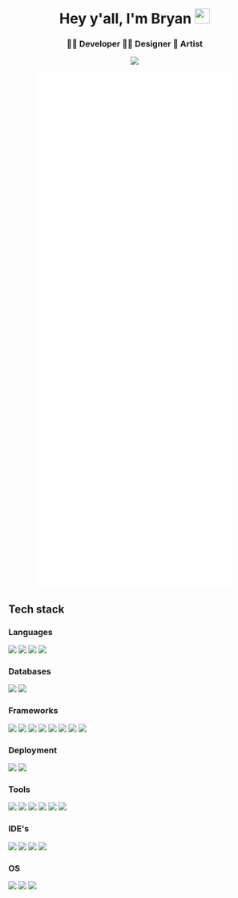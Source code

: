 <!--
**bryare/bryare** is a ✨ _special_ ✨ repository because its `README.md` (this file) appears on your GitHub profile.

Here are some ideas to get you started:

- 🔭 I’m currently working on ...
- 🌱 I’m currently learning ...
- 👯 I’m looking to collaborate on ...
- 🤔 I’m looking for help with ...
- 💬 Ask me about ...
- 📫 How to reach me: ...
- 😄 Pronouns: ...
- ⚡ Fun fact: ...

https://img.shields.io/static/v1?message=graphql&logo=graphql&labelColor=5c5c5c&color=ff00ff&logoColor=white&label=%20&style=plastic
https://img.shields.io/static/v1?message=typescript&logo=typescript&labelColor=5c5c5c&color=ff00ff&logoColor=white&label=%20&style=plastic
https://img.shields.io/static/v1?message=redux&logo=redux&labelColor=5c5c5c&color=ff00ff&logoColor=white&label=%20&style=plastic
https://img.shields.io/static/v1?message=gatsby&logo=gatsby&labelColor=5c5c5c&color=ff00ff&logoColor=white&label=%20&style=plastic
https://img.shields.io/static/v1?message=next&logo=next.js&labelColor=5c5c5c&color=ff00ff&logoColor=white&label=%20&style=plastic
https://img.shields.io/static/v1?message=react%20router&logo=reactrouter&labelColor=5c5c5c&color=ff00ff&logoColor=white&label=%20&style=plastic
https://img.shields.io/static/v1?message=google%20chrome&logo=googlechrome&labelColor=5c5c5c&color=ff00ff&logoColor=white&label=%20&style=plastic
https://img.shields.io/static/v1?message=mozilla%20firefox&logo=firefox&labelColor=5c5c5c&color=ff00ff&logoColor=white&label=%20&style=plastic
https://img.shields.io/static/v1?message=safari&logo=safari&labelColor=5c5c5c&color=ff00ff&logoColor=white&label=%20&style=plastic
https://img.shields.io/static/v1?message=brave&logo=brave&labelColor=5c5c5c&color=ff00ff&logoColor=white&label=%20&style=plastic
-->

<h1 align="center"> Hey y'all, I'm Bryan <img src="https://user-images.githubusercontent.com/37481349/177178131-63d703f5-7530-416e-8f8b-df1619336f64.gif" width="30px" height="30px" /> </h1>

<h3 align="center"> 👨‍💻 Developer 👨‍🎨 Designer 🎨 Artist</h3>

<p align="center"> <img src="https://komarev.com/ghpvc/?username=bryare&color=ff00ff" /> </p>

<p align="center"> <img align="center" src="/github-metrics.svg"> </p>

## Tech stack

### Languages
![](https://img.shields.io/static/v1?message=javascript&logo=javascript&labelColor=5c5c5c&color=ff00ff&logoColor=white&label=%20&style=plastic)
![](https://img.shields.io/static/v1?message=html5&logo=html5&labelColor=5c5c5c&color=ff00ff&logoColor=white&label=%20&style=plastic)
![](https://img.shields.io/static/v1?message=css3&logo=css3&labelColor=5c5c5c&color=ff00ff&logoColor=white&label=%20&style=plastic)
![](https://img.shields.io/static/v1?message=sass&logo=sass&labelColor=5c5c5c&color=ff00ff&logoColor=white&label=%20&style=plastic)

### Databases
![](https://img.shields.io/static/v1?message=mongodb&logo=mongodb&labelColor=5c5c5c&color=ff00ff&logoColor=white&label=%20&style=plastic)
![](https://img.shields.io/static/v1?message=sqlite&logo=sqlite&labelColor=5c5c5c&color=ff00ff&logoColor=white&label=%20&style=plastic)

### Frameworks
![](https://img.shields.io/static/v1?message=react&logo=react&labelColor=5c5c5c&color=ff00ff&logoColor=white&label=%20&style=plastic)
![](https://img.shields.io/static/v1?message=nodejs&logo=node.js&labelColor=5c5c5c&color=ff00ff&logoColor=white&label=%20&style=plastic)
![](https://img.shields.io/static/v1?message=express&logo=express&labelColor=5c5c5c&color=ff00ff&logoColor=white&label=%20&style=plastic)
![](https://img.shields.io/static/v1?message=astro&logo=astro&labelColor=5c5c5c&color=ff00ff&logoColor=white&label=%20&style=plastic)
![](https://img.shields.io/static/v1?message=bootstrap&logo=bootstrap&labelColor=5c5c5c&color=ff00ff&logoColor=white&label=%20&style=plastic)
![](https://img.shields.io/static/v1?message=jquery&logo=jQuery&labelColor=5c5c5c&color=ff00ff&logoColor=white&label=%20&style=plastic)
![](https://img.shields.io/static/v1?message=Material%20UI&logo=mui&labelColor=5c5c5c&color=ff00ff&logoColor=white&label=%20&style=plastic)
![](https://img.shields.io/static/v1?message=json&logo=json&labelColor=5c5c5c&color=ff00ff&logoColor=white&label=%20&style=plastic)

### Deployment
![](https://img.shields.io/static/v1?message=netlify&logo=netlify&labelColor=5c5c5c&color=ff00ff&logoColor=white&label=%20&style=plastic)
![](https://img.shields.io/static/v1?message=heroku&logo=heroku&labelColor=5c5c5c&color=ff00ff&logoColor=white&label=%20&style=plastic)

### Tools
![](https://img.shields.io/static/v1?message=git&logo=git&labelColor=5c5c5c&color=ff00ff&logoColor=white&label=%20&style=plastic)
![](https://img.shields.io/static/v1?message=github&logo=github&labelColor=5c5c5c&color=ff00ff&logoColor=white&label=%20&style=plastic)
![](https://img.shields.io/static/v1?message=npm&logo=npm&labelColor=5c5c5c&color=ff00ff&logoColor=white&label=%20&style=plastic)
![](https://img.shields.io/static/v1?message=figma&logo=figma&labelColor=5c5c5c&color=ff00ff&logoColor=white&label=%20&style=plastic)
![](https://img.shields.io/static/v1?message=postman&logo=postman&labelColor=5c5c5c&color=ff00ff&logoColor=white&label=%20&style=plastic)
![](https://img.shields.io/static/v1?message=homebrew&logo=homebrew&labelColor=5c5c5c&color=ff00ff&logoColor=white&label=%20&style=plastic)


### IDE's
![](https://img.shields.io/static/v1?message=VS%20Code&logo=visual%20studio%20code&labelColor=5c5c5c&color=ff00ff&logoColor=white&label=%20&style=plastic)
![](https://img.shields.io/static/v1?message=Code%20Sandbox&logo=CodeSandbox&labelColor=5c5c5c&color=ff00ff&logoColor=white&label=%20&style=plastic)
![](https://img.shields.io/static/v1?message=repl.it&logo=replit&labelColor=5c5c5c&color=ff00ff&logoColor=white&label=%20&style=plastic)
![](https://img.shields.io/static/v1?message=codepen&logo=codepen&labelColor=5c5c5c&color=ff00ff&logoColor=white&label=%20&style=plastic)

### OS
![](https://img.shields.io/static/v1?message=windows&logo=windows&labelColor=5c5c5c&color=ff00ff&logoColor=white&label=%20&style=plastic)
![](https://img.shields.io/static/v1?message=macOS&logo=apple&labelColor=5c5c5c&color=ff00ff&logoColor=white&label=%20&style=plastic)
![](https://img.shields.io/static/v1?message=linux&logo=linux&labelColor=5c5c5c&color=ff00ff&logoColor=white&label=%20&style=plastic)



<!-- ![Metrics](https://metrics.lecoq.io/bryare?template=classic&isocalendar=1&languages=1&achievements=1&stars=1&base.indepth=false&base.hireable=false&isocalendar.duration=half-year&languages.limit=8&languages.threshold=0%25&languages.other=false&languages.colors=github&languages.sections=most-used&languages.indepth=false&languages.analysis.timeout=15&languages.categories=markup%2C%20programming&languages.recent.categories=markup%2C%20programming&languages.recent.load=300&languages.recent.days=14&stars.limit=4&achievements.threshold=C&achievements.secrets=true&achievements.display=compact&achievements.limit=0&config.timezone=America%2FChicago) -->

<!-- <p align="center"><img align="center" src='https://metrics.lecoq.io/bryare?template=classic&isocalendar=1&languages=1&achievements=1&stars=1&base.indepth=false&base.hireable=false&isocalendar.duration=half-year&languages.limit=8&languages.threshold=0%25&languages.other=false&languages.colors=github&languages.sections=most-used&languages.indepth=false&languages.analysis.timeout=15&languages.categories=markup%2C%20programming&languages.recent.categories=markup%2C%20programming&languages.recent.load=300&languages.recent.days=14&stars.limit=4&achievements.threshold=C&achievements.secrets=true&achievements.display=compact&achievements.limit=0&config.timezone=America%2FChicago'></p> -->



<!-- [![trophy](https://github-profile-trophy.vercel.app/?username=bryare&theme=radical)](https://github.com/ryo-ma/github-profile-trophy)

![Anurag's GitHub stats](https://github-readme-stats.vercel.app/api?username=bryare&show_icons=true&theme=radical)

[![Top Langs](https://github-readme-stats.vercel.app/api/top-langs/?username=bryare&show_icons=true&theme=radical&layout=compact)](https://github.com/anuraghazra/github-readme-stats) -->
